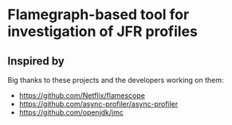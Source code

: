 # Flamegraph-based tool for investigation of JFR profiles

## Inspired by

Big thanks to these projects and the developers working on them:
- https://github.com/Netflix/flamescope
- https://github.com/async-profiler/async-profiler
- https://github.com/openjdk/jmc
